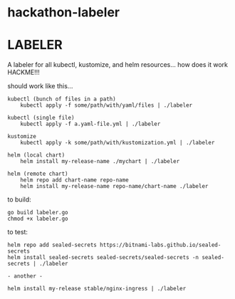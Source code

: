 # hackathon-labeler

# LABELER
A labeler for all kubectl, kustomize, and helm resources...  how does it work
HACKME!!!


should work like this...

    kubectl (bunch of files in a path)
        kubectl apply -f some/path/with/yaml/files | ./labeler

    kubectl (single file)
        kubectl apply -f a.yaml-file.yml | ./labeler
    
    kustomize
        kubectl apply -k some/path/with/kustomization.yml | ./labeler

    helm (local chart)
        helm install my-release-name ./mychart | ./labeler

    helm (remote chart)
        helm repo add chart-name repo-name
        helm install my-release-name repo-name/chart-name ./labeler

to build:

    go build labeler.go
    chmod +x labeler.go

to test:

    helm repo add sealed-secrets https://bitnami-labs.github.io/sealed-secrets
    helm install sealed-secrets sealed-secrets/sealed-secrets -n sealed-secrets | ./labeler

    - another -

    helm install my-release stable/nginx-ingress | ./labeler
